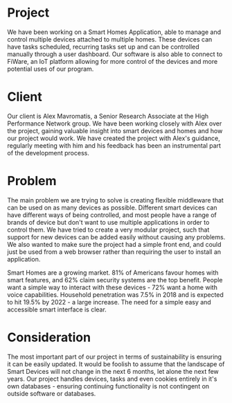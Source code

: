 # Project
We have been working on a Smart Homes Application, able to manage and control multiple devices attached to multiple homes. These devices can have tasks scheduled, recurring tasks set up and can be controlled manually through a user dashboard. Our software is also able to connect to FiWare, an IoT platform allowing for more control of the devices and more potential uses of
our program.

# Client
Our client is Alex Mavromatis, a Senior Research Associate at the High Performance Network group. We have been working closely with Alex over the project, gaining valuable insight into smart devices and homes and how our project would work. We have created the project with Alex's guidance, regularly meeting with him and his feedback has been an instrumental part of the development process.

# Problem
The main problem we are trying to solve is creating flexible middleware that can be used on as many devices as possible. Different smart devices can have different ways of being controlled, and most people have a range of brands of device but don't want to use multiple applications in order to control them. We have tried to create a very modular project, such that support for new devices can be added easily without causing any problems. We also wanted to make sure the project had a simple front end, and could just be used from a web browser rather than requiring the user to install an application.

Smart Homes are a growing market. 81% of Americans favour homes with smart features, and 62% claim security systems are the top benefit. People want a simple way to interact with these devices - 72% want a home with voice capabilities. Household penetration was 7.5% in 2018 and is expected to hit 19.5% by 2022 - a large increase. The need for a simple easy and accessible smart interface is clear.

# Consideration
The most important part of our project in terms of sustainability is ensuring it can be easily updated. It would be foolish to assume that the landscape of Smart Devices will not change in the next 6 months,
let alone the next few years. Our project handles devices, tasks and even cookies entirely in it's own databases - ensuring continuing functionality is not contingent on outside software or databases.

